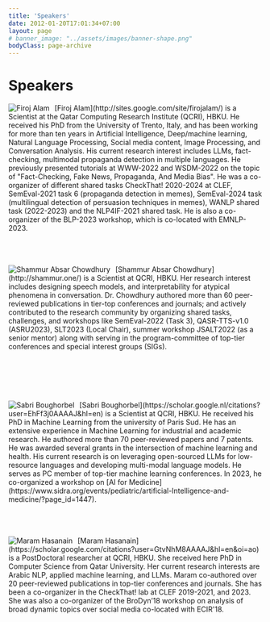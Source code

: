 ```yaml
---
title: 'Speakers'
date: 2012-01-20T17:01:34+07:00
layout: page
# banner_image: "../assets/images/banner-shape.png"
bodyClass: page-archive
---
```


# Speakers

<p><img src="{{site.baseurl}}/assets/images/firoj_web5.jpg" alt="Firoj Alam" style="float: left; margin-right: 10px;" class="responsive-image"/></p> [Firoj Alam](http://sites.google.com/site/firojalam/) is a Scientist at the Qatar Computing Research Institute (QCRI), HBKU. He received his PhD from the University of Trento, Italy, and has been working for more than ten years in Artificial Intelligence, Deep/machine learning, Natural Language Processing, Social media content, Image Processing, and Conversation Analysis. His current research interest includes LLMs, fact-checking, multimodal propaganda detection in multiple languages. He previously presented tutorials at WWW-2022 and WSDM-2022 on the topic of "Fact-Checking, Fake News, Propaganda, And Media Bias". He was a co-organizer of different shared tasks CheckThat! 2020-2024 at CLEF, SemEval-2021 task 6 (propaganda detection in memes), SemEval-2024 task (multilingual detection of persuasion techniques in memes), WANLP shared task (2022-2023) and the NLP4IF-2021 shared task. He is also a co-organizer of the BLP-2023 workshop, which is co-located with EMNLP-2023.
<br/>
<br/>
<br/>
<br/>
<p><img src="{{site.baseurl}}/assets/images/Shammur.jpg" alt="Shammur Absar Chowdhury" style="float: left; margin-right: 10px;" class="responsive-image"/></p> [Shammur Absar Chowdhury](http://shammur.one/) is a Scientist at QCRI, HBKU. Her research interest includes designing speech models, and interpretability for atypical phenomena in conversation. Dr. Chowdhury authored more than 60 peer-reviewed publications in tier-top conferences and journals; and actively contributed to the research community by organizing shared tasks, challenges, and workshops like SemEval-2022 (Task 3), QASR-TTS-v1.0 (ASRU2023), SLT2023 (Local Chair), summer workshop JSALT2022 (as a senior mentor) along with serving in the program-committee of top-tier conferences and special interest groups (SIGs).
<br/>
<br/>
<br/>
<br/>
<br/>
<br/>
<p><img src="{{site.baseurl}}/assets/images/Sabri.png" alt="Sabri Boughorbel" style="float: left; margin-right: 10px;" class="responsive-image"/></p> [Sabri Boughorbel](https://scholar.google.nl/citations?user=EhFf3j0AAAAJ&hl=en) is a Scientist at QCRI, HBKU. He received his PhD in Machine Learning from the university of Paris Sud. He has an extensive experience in Machine Learning for industrial and academic research. He authored more than 70 peer-reviewed papers and 7 patents. He was awarded several grants in the intersection of machine learning and health. His current research is on leveraging open-sourced LLMs for low-resource languages and developing multi-modal language models. He serves as PC member of top-tier machine learning conferences. In 2023, he co-organized a workshop on [AI for Medicine](https://www.sidra.org/events/pediatric/artificial-Intelligence-and-medicine/?page_id=1447).
<br/>
<br/>
<br/>
<br/>
<p><img src="{{site.baseurl}}/assets/images/Maram.png" alt="Maram Hasanain" style="float: left; margin-right: 10px;" class="responsive-image"/></p> [Maram Hasanain](https://scholar.google.com/citations?user=GtvNhM8AAAAJ&hl=en&oi=ao) is a PostDoctoral researcher at QCRI, HBKU. She received here PhD in Computer Science from Qatar University. Her current research interests are Arabic NLP, applied machine learning, and LLMs. Maram co-authored over 20 peer-reviewed publications in top-tier conferences and journals. She has been a co-organizer in the CheckThat! lab at CLEF 2019-2021, and 2023. She was also a co-organizer of the BroDyn’18 workshop on analysis of broad dynamic topics over social media co-located with ECIR'18.
